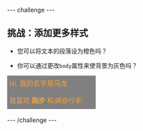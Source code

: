 \--- challenge \---

## 挑战：添加更多样式

+ 您可以将文本的段落设为橙色吗？

+ 你可以通过更改`body`属性来使背景为灰色吗？

![screenshot](images/birthday-more-style.png)

\--- /challenge \---